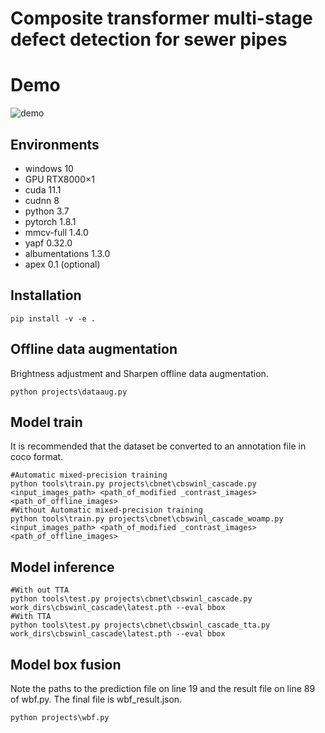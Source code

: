 # Composite transformer multi-stage defect detection for sewer pipes

# Demo

<img src="demo\demo.gif" alt="demo"  />

## Environments

- windows 10
- GPU RTX8000×1
- cuda 11.1
- cudnn 8
- python 3.7
- pytorch 1.8.1
- mmcv-full 1.4.0
- yapf 0.32.0
- albumentations 1.3.0
- apex 0.1 (optional)

## Installation

```
pip install -v -e .
```

## Offline data augmentation

Brightness adjustment and Sharpen offline data augmentation.

```
python projects\dataaug.py 
```

## Model train

It is recommended that the dataset be converted to an annotation file in coco format.

```
#Automatic mixed-precision training
python tools\train.py projects\cbnet\cbswinl_cascade.py <input_images_path> <path_of_modified _contrast_images> <path_of_offline_images>
#Without Automatic mixed-precision training
python tools\train.py projects\cbnet\cbswinl_cascade_woamp.py <input_images_path> <path_of_modified _contrast_images> <path_of_offline_images>
```

## Model inference 

```
#With out TTA
python tools\test.py projects\cbnet\cbswinl_cascade.py work_dirs\cbswinl_cascade\latest.pth --eval bbox
#With TTA
python tools\test.py projects\cbnet\cbswinl_cascade_tta.py work_dirs\cbswinl_cascade\latest.pth --eval bbox
```

## Model box fusion

Note the paths to the prediction file on line 19 and the result file on line 89 of wbf.py. The final file is wbf_result.json.

```
python projects\wbf.py
```

